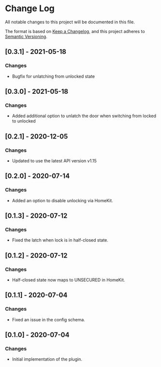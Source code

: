 # Change Log
All notable changes to this project will be documented in this file.

The format is based on [Keep a Changelog](https://keepachangelog.com/en/1.0.0/),
and this project adheres to [Semantic Versioning](https://semver.org/spec/v2.0.0.html).

## [0.3.1] - 2021-05-18
### Changes
- Bugfix for unlatching from unlocked state

## [0.3.0] - 2021-05-18
### Changes
- Added additional option to unlatch the door when switching from locked to unlocked

## [0.2.1] - 2020-12-05
### Changes
- Updated to use the latest API version v1.15

## [0.2.0] - 2020-07-14
### Changes
- Added an option to disable unlocking via HomeKit.

## [0.1.3] - 2020-07-12
### Changes
- Fixed the latch when lock is in half-closed state.

## [0.1.2] - 2020-07-12
### Changes
- Half-closed state now maps to UNSECURED in HomeKit.

## [0.1.1] - 2020-07-04
### Changes
- Fixed an issue in the config schema.

## [0.1.0] - 2020-07-04
### Changes
- Initial implementation of the plugin.
